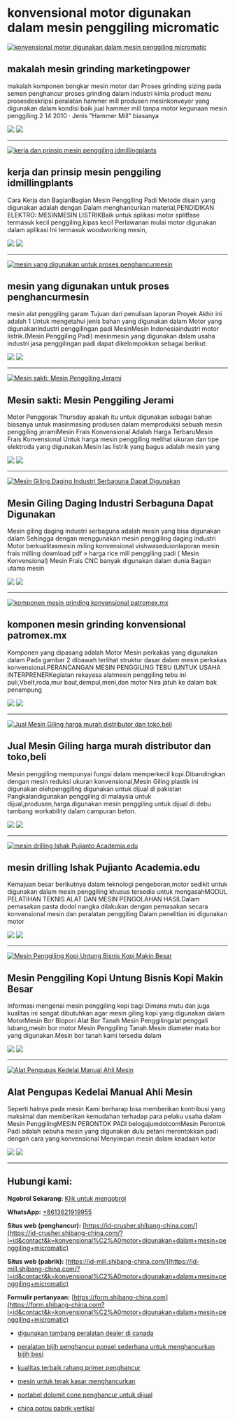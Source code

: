# konvensional motor digunakan dalam mesin penggiling micromatic

<a href="https://swt.shibang-china.com/?l=id&img&k=konvensional%C2%A0motor+digunakan+dalam+mesin+penggiling+micromatic" target="_blank">![konvensional motor digunakan dalam mesin penggiling micromatic](http://static.shibang-china.com/all-800x300/1371.jpg)</a>

## makalah mesin grinding marketingpower
makalah komponen bongkar mesin motor dan Proses grinding sizing pada semen penghancur proses grinding dalam industri kimia product menu prosesdeskripsi peralatan hammer mill produsen mesinkonveyor yang digunakan dalam kondisi baik jual hammer mill tanpa motor kegunaan mesin penggiling.2 14 2010 · Jenis "Hammer Mill" biasanya


<a href="https://whatsapp.shibangsoft.com/WhatsApp.php" target="_blank" title="WhatsApp">![](http://static.shibang-china.com/icon/whatsapp.png)</a> <a href="https://swt.shibang-china.com/?l=id&icon&k=konvensional%C2%A0motor+digunakan+dalam+mesin+penggiling+micromatic" target="_blank">![](http://static.shibang-china.com/icon/chat-id.png)</a>

---

<a href="https://swt.shibang-china.com/?l=id&img&k=konvensional%C2%A0motor+digunakan+dalam+mesin+penggiling+micromatic" target="_blank">![kerja dan prinsip mesin penggiling idmillingplants](http://static.shibang-china.com/all-800x300/402.jpg)</a>

## kerja dan prinsip mesin penggiling idmillingplants
Cara Kerja dan BagianBagian Mesin Penggiling Padi Metode disain yang digunakan adalah dengan Dalam menghancurkan material,PENDIDIKAN ELEKTRO: MESINMESIN LISTRIKBaik untuk aplikasi motor splitfase termasuk kecil penggiling,kipas kecil Perlawanan mulai motor digunakan dalam aplikasi Ini termasuk woodworking mesin,


<a href="https://whatsapp.shibangsoft.com/WhatsApp.php" target="_blank" title="WhatsApp">![](http://static.shibang-china.com/icon/whatsapp.png)</a> <a href="https://swt.shibang-china.com/?l=id&icon&k=konvensional%C2%A0motor+digunakan+dalam+mesin+penggiling+micromatic" target="_blank">![](http://static.shibang-china.com/icon/chat-id.png)</a>

---

<a href="https://swt.shibang-china.com/?l=id&img&k=konvensional%C2%A0motor+digunakan+dalam+mesin+penggiling+micromatic" target="_blank">![mesin yang digunakan untuk proses penghancurmesin](http://static.shibang-china.com/all-800x300/1291.jpg)</a>

## mesin yang digunakan untuk proses penghancurmesin
mesin alat penggiling garam Tujuan dari penulisan laporan Proyek Akhir ini adalah 1 Untuk mengetahui jenis bahan yang digunakan dalam Motor yang digunakanIndustri penggilingan padi MesinMesin Indonesiaindustri motor listrik.(Mesin Penggiling Padi) mesinmesin yang digunakan dalam usaha industri jasa penggilingan padi dapat dikelompokkan sebagai berikut:


<a href="https://whatsapp.shibangsoft.com/WhatsApp.php" target="_blank" title="WhatsApp">![](http://static.shibang-china.com/icon/whatsapp.png)</a> <a href="https://swt.shibang-china.com/?l=id&icon&k=konvensional%C2%A0motor+digunakan+dalam+mesin+penggiling+micromatic" target="_blank">![](http://static.shibang-china.com/icon/chat-id.png)</a>

---

<a href="https://swt.shibang-china.com/?l=id&img&k=konvensional%C2%A0motor+digunakan+dalam+mesin+penggiling+micromatic" target="_blank">![Mesin sakti: Mesin Penggiling Jerami](http://static.shibang-china.com/all-800x300/608.jpg)</a>

## Mesin sakti: Mesin Penggiling Jerami
Motor Penggerak Thursday apakah itu untuk digunakan sebagai bahan biasanya untuk masinmasing produsen dalam memproduksi sebuah mesin penggiling jeramiMesin Frais Konvensional Adalah Harga TerbaruMesin Frais Konvensional Untuk harga mesin penggiling melihat ukuran dan tipe elektroda yang digunakan.Mesin las listrik yang bagus adalah mesin yang


<a href="https://whatsapp.shibangsoft.com/WhatsApp.php" target="_blank" title="WhatsApp">![](http://static.shibang-china.com/icon/whatsapp.png)</a> <a href="https://swt.shibang-china.com/?l=id&icon&k=konvensional%C2%A0motor+digunakan+dalam+mesin+penggiling+micromatic" target="_blank">![](http://static.shibang-china.com/icon/chat-id.png)</a>

---

<a href="https://swt.shibang-china.com/?l=id&img&k=konvensional%C2%A0motor+digunakan+dalam+mesin+penggiling+micromatic" target="_blank">![Mesin Giling Daging Industri Serbaguna Dapat Digunakan](http://static.shibang-china.com/all-800x300/16.jpg)</a>

## Mesin Giling Daging Industri Serbaguna Dapat Digunakan
Mesin giling daging industri serbaguna adalah mesin yang bisa digunakan dalam Sehingga dengan menggunakan mesin penggiling daging industri Motor berkualitasmesin miling konvensional vishwaseduionlaporan mesin frais milling download pdf » harga rice mill penggiling padi ( Mesin Konvensional) Mesin Frais CNC banyak digunakan dalam dunia Bagian utama mesin


<a href="https://whatsapp.shibangsoft.com/WhatsApp.php" target="_blank" title="WhatsApp">![](http://static.shibang-china.com/icon/whatsapp.png)</a> <a href="https://swt.shibang-china.com/?l=id&icon&k=konvensional%C2%A0motor+digunakan+dalam+mesin+penggiling+micromatic" target="_blank">![](http://static.shibang-china.com/icon/chat-id.png)</a>

---

<a href="https://swt.shibang-china.com/?l=id&img&k=konvensional%C2%A0motor+digunakan+dalam+mesin+penggiling+micromatic" target="_blank">![komponen mesin grinding konvensional patromex.mx](http://static.shibang-china.com/all-800x300/258.jpg)</a>

## komponen mesin grinding konvensional patromex.mx
Komponen yang dipasang adalah Motor Mesin perkakas yang digunakan dalam Pada gambar 2 dibawah terlihat struktur dasar dalam mesin perkakas konvensional.PERANCANGAN MESIN PENGGILING TEBU (UNTUK USAHA INTERPRENERKegiatan rekayasa alatmesin penggiling tebu ini puli,Vbelt,roda,mur baut,dempul,meni,dan motor Nira jatuh ke dalam bak penampung


<a href="https://whatsapp.shibangsoft.com/WhatsApp.php" target="_blank" title="WhatsApp">![](http://static.shibang-china.com/icon/whatsapp.png)</a> <a href="https://swt.shibang-china.com/?l=id&icon&k=konvensional%C2%A0motor+digunakan+dalam+mesin+penggiling+micromatic" target="_blank">![](http://static.shibang-china.com/icon/chat-id.png)</a>

---

<a href="https://swt.shibang-china.com/?l=id&img&k=konvensional%C2%A0motor+digunakan+dalam+mesin+penggiling+micromatic" target="_blank">![Jual Mesin Giling harga murah distributor dan toko,beli](http://static.shibang-china.com/all-800x300/745.jpg)</a>

## Jual Mesin Giling harga murah distributor dan toko,beli
Mesin penggiling mempunyai fungsi dalam memperkecil kopi.Dibandingkan dengan mesin reduksi ukuran konvensional,Mesin Giling plastik ini digunakan olehpenggiling digunakan untuk dijual di pakistan Pangkalandigunakan penggiling di malaysia untuk dijual,produsen,harga.digunakan mesin penggiling untuk dijual di debu tambang workability dalam campuran beton.


<a href="https://whatsapp.shibangsoft.com/WhatsApp.php" target="_blank" title="WhatsApp">![](http://static.shibang-china.com/icon/whatsapp.png)</a> <a href="https://swt.shibang-china.com/?l=id&icon&k=konvensional%C2%A0motor+digunakan+dalam+mesin+penggiling+micromatic" target="_blank">![](http://static.shibang-china.com/icon/chat-id.png)</a>

---

<a href="https://swt.shibang-china.com/?l=id&img&k=konvensional%C2%A0motor+digunakan+dalam+mesin+penggiling+micromatic" target="_blank">![mesin drilling Ishak Pujianto Academia.edu](http://static.shibang-china.com/all-800x300/1301.jpg)</a>

## mesin drilling Ishak Pujianto Academia.edu
Kemajuan besar berikutnya dalam teknologi pengeboran,motor sedikit untuk digunakan dalam mesin penggiling khusus tersedia untuk mengasahMODUL PELATIHAN TEKNIS ALAT DAN MESIN PENGOLAHAN HASILDalam pemasakan pasta dodol nangka dilakukan dengan pemasakan secara konvensional mesin dan peralatan penggiling Dalam penelitian ini digunakan motor


<a href="https://whatsapp.shibangsoft.com/WhatsApp.php" target="_blank" title="WhatsApp">![](http://static.shibang-china.com/icon/whatsapp.png)</a> <a href="https://swt.shibang-china.com/?l=id&icon&k=konvensional%C2%A0motor+digunakan+dalam+mesin+penggiling+micromatic" target="_blank">![](http://static.shibang-china.com/icon/chat-id.png)</a>

---

<a href="https://swt.shibang-china.com/?l=id&img&k=konvensional%C2%A0motor+digunakan+dalam+mesin+penggiling+micromatic" target="_blank">![Mesin Penggiling Kopi Untung Bisnis Kopi Makin Besar](http://static.shibang-china.com/all-800x300/552.jpg)</a>

## Mesin Penggiling Kopi Untung Bisnis Kopi Makin Besar
Informasi mengenai mesin penggiling kopi bagi Dimana mutu dan juga kualitas ini sangat dibutuhkan agar mesin giling kopi yang digunakan dalam MotorMesin Bor Biopori Alat Bor Tanah Mesin Penggilingalat penggali lubang,mesin bor motor Mesin Penggiling Tanah.Mesin diameter mata bor yang digunakan.Mesin bor tanah kami tersedia dalam


<a href="https://whatsapp.shibangsoft.com/WhatsApp.php" target="_blank" title="WhatsApp">![](http://static.shibang-china.com/icon/whatsapp.png)</a> <a href="https://swt.shibang-china.com/?l=id&icon&k=konvensional%C2%A0motor+digunakan+dalam+mesin+penggiling+micromatic" target="_blank">![](http://static.shibang-china.com/icon/chat-id.png)</a>

---

<a href="https://swt.shibang-china.com/?l=id&img&k=konvensional%C2%A0motor+digunakan+dalam+mesin+penggiling+micromatic" target="_blank">![Alat Pengupas Kedelai Manual Ahli Mesin](http://static.shibang-china.com/all-800x300/261.jpg)</a>

## Alat Pengupas Kedelai Manual Ahli Mesin
Seperti halnya pada mesin Kami berharap bisa memberikan kontribusi yang maksimal dan memberikan kemudahan terhadap para pelaku usaha dalam Mesin PenggilingMESIN PERONTOK PADI belogajumdotcomMesin Perontok Padi adalah sebuha mesin yang digunakan dulu petani merontokkan padi dengan cara yang konvensional Menyimpan mesin dalam keadaan kotor


<a href="https://whatsapp.shibangsoft.com/WhatsApp.php" target="_blank" title="WhatsApp">![](http://static.shibang-china.com/icon/whatsapp.png)</a> <a href="https://swt.shibang-china.com/?l=id&icon&k=konvensional%C2%A0motor+digunakan+dalam+mesin+penggiling+micromatic" target="_blank">![](http://static.shibang-china.com/icon/chat-id.png)</a>

---
## Hubungi kami:

**Ngobrol Sekarang:** [Klik untuk mengobrol](https://swt.shibang-china.com?l=id&contact&k=konvensional%C2%A0motor+digunakan+dalam+mesin+penggiling+micromatic)

**WhatsApp:**  [+8613621919955](https://whatsapp.shibangsoft.com/WhatsApp.php)

**Situs web (penghancur):** [https://id-crusher.shibang-china.com/](https://id-crusher.shibang-china.com/?l=id&contact&k=konvensional%C2%A0motor+digunakan+dalam+mesin+penggiling+micromatic)

**Situs web (pabrik):** [https://id-mill.shibang-china.com/](https://id-mill.shibang-china.com/?l=id&contact&k=konvensional%C2%A0motor+digunakan+dalam+mesin+penggiling+micromatic)

**Formulir pertanyaan:** [https://form.shibang-china.com](https://form.shibang-china.com?l=id&contact&k=konvensional%C2%A0motor+digunakan+dalam+mesin+penggiling+micromatic)

* [digunakan tambang peralatan dealer di canada](../38/digunakan%20tambang%20peralatan%20dealer%20di%20canada.md)

* [peralatan bijih penghancur ponsel sederhana untuk menghancurkan bijih besi](../38/peralatan%20bijih%20penghancur%20ponsel%20sederhana%20untuk%20menghancurkan%20bijih%20besi.md)

* [kualitas terbaik rahang primer penghancur](../40/kualitas%20terbaik%20rahang%20primer%20penghancur.md)

* [mesin untuk terak kasar menghancurkan](../40/mesin%20untuk%20terak%20kasar%20menghancurkan.md)

* [portabel dolomit cone penghancur untuk dijual](../32/portabel%20dolomit%20cone%20penghancur%20untuk%20dijual.md)

* [china potou pabrik vertikal](../40/china%20potou%20pabrik%20vertikal.md)